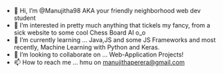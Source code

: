 - 👋 Hi, I’m @Manujitha98 AKA your friendly neighborhood web dev student
- 👀 I’m interested in pretty much anything that tickels my fancy, from a sick website to some cool Chess Board AI o_o
- 🌱 I’m currently learning ... Java,JS and some JS Frameworks and most recently, Machine Learning with Python and Keras.
- 💞️ I’m looking to collaborate on ... Web-Application Projects!
- 📫 How to reach me ... hmu on manujithaperera@gmail.com

<!---
Manujitha98/Manujitha98 is a ✨ special ✨ repository because its `README.md` (this file) appears on your GitHub profile.
You can click the Preview link to take a look at your changes.
--->
